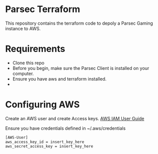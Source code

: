# Parsec Terraform

This repository contains the terraform code to depoly a Parsec Gaming instance to AWS. 

# Requirements
  - Clone this repo 
  - Before you begin, make sure the Parsec Client is installed on your computer.
  - Ensure you have aws and terraform installed.
  - 
  
  
# Configuring AWS 

Create an AWS user and create Access keys. [AWS IAM User Guide]

Ensure you have credentials defined in ~/.aws/credentials
```
[AWS-User]
aws_access_key_id = insert_key_here
aws_secret_access_key = insert_key_here

```


[AWS IAM User Guide]: <https://docs.aws.amazon.com/IAM/latest/UserGuide/id_users_create.html>
